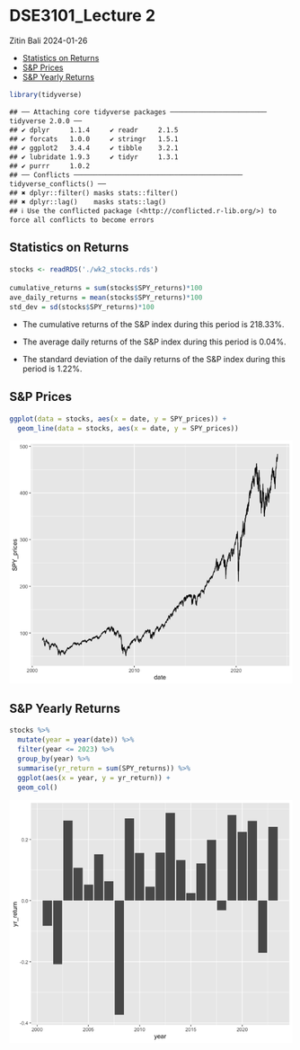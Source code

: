 DSE3101_Lecture 2
================
Zitin Bali
2024-01-26

- [Statistics on Returns](#statistics-on-returns)
- [S&P Prices](#sp-prices)
- [S&P Yearly Returns](#sp-yearly-returns)

``` r
library(tidyverse)
```

    ## ── Attaching core tidyverse packages ──────────────────────── tidyverse 2.0.0 ──
    ## ✔ dplyr     1.1.4     ✔ readr     2.1.5
    ## ✔ forcats   1.0.0     ✔ stringr   1.5.1
    ## ✔ ggplot2   3.4.4     ✔ tibble    3.2.1
    ## ✔ lubridate 1.9.3     ✔ tidyr     1.3.1
    ## ✔ purrr     1.0.2     
    ## ── Conflicts ────────────────────────────────────────── tidyverse_conflicts() ──
    ## ✖ dplyr::filter() masks stats::filter()
    ## ✖ dplyr::lag()    masks stats::lag()
    ## ℹ Use the conflicted package (<http://conflicted.r-lib.org/>) to force all conflicts to become errors

## Statistics on Returns

``` r
stocks <- readRDS('./wk2_stocks.rds')

cumulative_returns = sum(stocks$SPY_returns)*100
ave_daily_returns = mean(stocks$SPY_returns)*100
std_dev = sd(stocks$SPY_returns)*100
```

- The cumulative returns of the S&P index during this period is 218.33%.

- The average daily returns of the S&P index during this period is
  0.04%.

- The standard deviation of the daily returns of the S&P index during
  this period is 1.22%.

## S&P Prices

``` r
ggplot(data = stocks, aes(x = date, y = SPY_prices)) +
  geom_line(data = stocks, aes(x = date, y = SPY_prices))
```

![](wk2-workshop_files/figure-gfm/plot1-1.png)<!-- -->

## S&P Yearly Returns

``` r
stocks %>%
  mutate(year = year(date)) %>%
  filter(year <= 2023) %>%
  group_by(year) %>%
  summarise(yr_return = sum(SPY_returns)) %>%
  ggplot(aes(x = year, y = yr_return)) + 
  geom_col()
```

![](wk2-workshop_files/figure-gfm/plot2-1.png)<!-- -->
